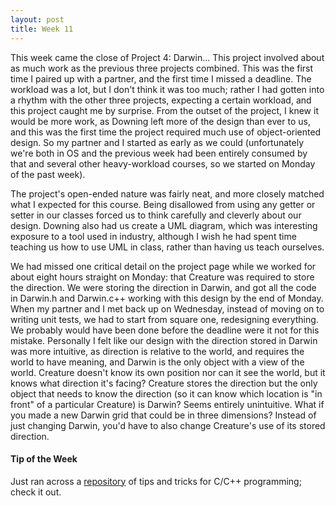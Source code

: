 ```yaml
---
layout: post
title: Week 11
---
```


This week came the close of Project 4: Darwin... This project involved about as much work as the previous three projects combined. This was the first time I paired up with a partner, and the first time I missed a deadline. The workload was a lot, but I don't think it was too much; rather I had gotten into a rhythm with the other three projects, expecting a certain workload, and this project caught me by surprise. From the outset of the project, I knew it would be more work, as Downing left more of the design than ever to us, and this was the first time the project required much use of object-oriented design. So my partner and I started as early as we could (unfortunately we're both in OS and the previous week had been entirely consumed by that and several other heavy-workload courses, so we started on Monday of the past week).

The project's open-ended nature was fairly neat, and more closely matched what I expected for this course. Being disallowed from using any getter or setter in our classes forced us to think carefully and cleverly about our design. Downing also had us create a UML diagram, which was interesting exposure to a tool used in industry, although I wish he had spent time teaching us how to use UML in class, rather than having us teach ourselves.

We had missed one critical detail on the project page while we worked for about eight hours straight on Monday: that Creature was required to store the direction. We were storing the direction in Darwin, and got all the code in Darwin.h and Darwin.c++ working with this design by the end of Monday. When my partner and I met back up on Wednesday, instead of moving on to writing unit tests, we had to start from square one, redesigning everything. We probably would have been done before the deadline were it not for this mistake. Personally I felt like our design with the direction stored in Darwin was more intuitive, as direction is relative to the world, and requires the world to have meaning, and Darwin is the only object with a view of the world. Creature doesn't know its own position nor can it see the world, but it knows what direction it's facing? Creature stores the direction but the only object that needs to know the direction (so it can know which location is "in front" of a particular Creature) is Darwin? Seems entirely unintuitive. What if you made a new Darwin grid that could be in three dimensions? Instead of just changing Darwin, you'd have to also change Creature's use of its stored direction.

#### Tip of the Week

Just ran across a [repository](http://www.cprogramming.com/tips/) of tips and tricks for C/C++ programming; check it out.
